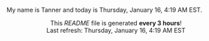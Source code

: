 My name is Tanner and today is Thursday, January 16, 4:19 AM EST.

<p align="center">This <i>README</i> file is generated <b>every 3 hours</b>!</br>Last refresh: Thursday, January 16, 4:19 AM EST<br /></p>
